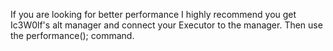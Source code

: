 If you are looking for better performance I highly recommend you get Ic3W0lf's alt manager and connect your Executor to the manager.
Then use the performance(); command.

